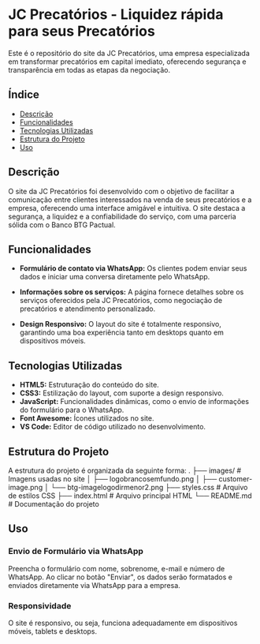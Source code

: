 # JC Precatórios - Liquidez rápida para seus Precatórios

Este é o repositório do site da JC Precatórios, uma empresa especializada em transformar precatórios em capital imediato, oferecendo segurança e transparência em todas as etapas da negociação.

## Índice

- [Descrição](#descrição)
- [Funcionalidades](#funcionalidades)
- [Tecnologias Utilizadas](#tecnologias-utilizadas)
- [Estrutura do Projeto](#estrutura-do-projeto)
- [Uso](#uso)

## Descrição

O site da JC Precatórios foi desenvolvido com o objetivo de facilitar a comunicação entre clientes interessados na venda de seus precatórios e a empresa, oferecendo uma interface amigável e intuitiva. O site destaca a segurança, a liquidez e a confiabilidade do serviço, com uma parceria sólida com o Banco BTG Pactual.

## Funcionalidades

- **Formulário de contato via WhatsApp:** Os clientes podem enviar seus dados e iniciar uma conversa diretamente pelo WhatsApp.

- **Informações sobre os serviços:** A página fornece detalhes sobre os serviços oferecidos pela JC Precatórios, como negociação de precatórios e atendimento personalizado.

- **Design Responsivo:** O layout do site é totalmente responsivo, garantindo uma boa experiência tanto em desktops quanto em dispositivos móveis.

## Tecnologias Utilizadas

- **HTML5:** Estruturação do conteúdo do site.
- **CSS3:** Estilização do layout, com suporte a design responsivo.
- **JavaScript:** Funcionalidades dinâmicas, como o envio de informações do formulário para o WhatsApp.
- **Font Awesome:** Ícones utilizados no site.
- **VS Code:** Editor de código utilizado no desenvolvimento.

## Estrutura do Projeto

A estrutura do projeto é organizada da seguinte forma:
.
├── images/                 # Imagens usadas no site
│   ├── logobrancosemfundo.png
│   ├── customer-image.png
│   └── btg-imagelogodirmenor2.png
├── styles.css              # Arquivo de estilos CSS
├── index.html              # Arquivo principal HTML
└── README.md               # Documentação do projeto

## Uso

### Envio de Formulário via WhatsApp

Preencha o formulário com nome, sobrenome, e-mail e número de WhatsApp. Ao clicar no botão "Enviar", os dados serão formatados e enviados diretamente via WhatsApp para a empresa.

### Responsividade

O site é responsivo, ou seja, funciona adequadamente em dispositivos móveis, tablets e desktops.
